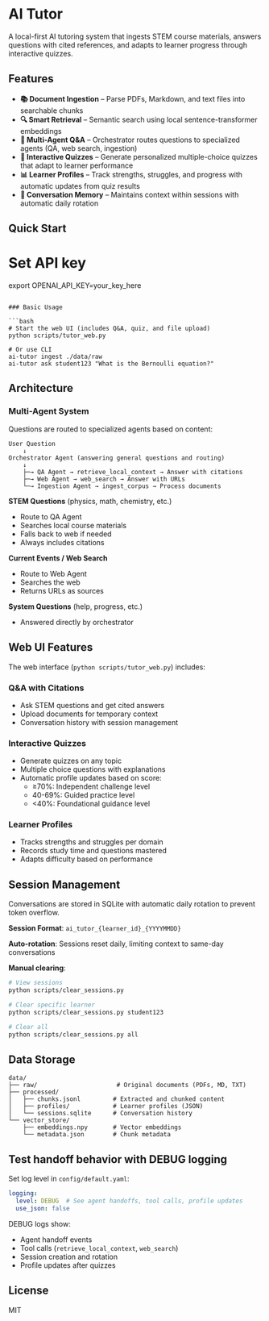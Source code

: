 # AI Tutor

A local-first AI tutoring system that ingests STEM course materials, answers questions with cited references, and adapts to learner progress through interactive quizzes.

## Features

- **📚 Document Ingestion** – Parse PDFs, Markdown, and text files into searchable chunks
- **🔍 Smart Retrieval** – Semantic search using local sentence-transformer embeddings
- **🤖 Multi-Agent Q&A** – Orchestrator routes questions to specialized agents (QA, web search, ingestion)
- **📝 Interactive Quizzes** – Generate personalized multiple-choice quizzes that adapt to learner performance
- **📊 Learner Profiles** – Track strengths, struggles, and progress with automatic updates from quiz results
- **💬 Conversation Memory** – Maintains context within sessions with automatic daily rotation

## Quick Start

# Set API key
export OPENAI_API_KEY=your_key_here
```

### Basic Usage

```bash
# Start the web UI (includes Q&A, quiz, and file upload)
python scripts/tutor_web.py

# Or use CLI
ai-tutor ingest ./data/raw
ai-tutor ask student123 "What is the Bernoulli equation?"
```

## Architecture

### Multi-Agent System

Questions are routed to specialized agents based on content:

```
User Question
    ↓
Orchestrator Agent (answering general questions and routing)
    ↓
    ├─→ QA Agent → retrieve_local_context → Answer with citations
    ├─→ Web Agent → web_search → Answer with URLs
    └─→ Ingestion Agent → ingest_corpus → Process documents
```

**STEM Questions** (physics, math, chemistry, etc.)
- Route to QA Agent
- Searches local course materials
- Falls back to web if needed
- Always includes citations

**Current Events / Web Search**
- Route to Web Agent
- Searches the web
- Returns URLs as sources

**System Questions** (help, progress, etc.)
- Answered directly by orchestrator


## Web UI Features

The web interface (`python scripts/tutor_web.py`) includes:

### Q&A with Citations
- Ask STEM questions and get cited answers
- Upload documents for temporary context
- Conversation history with session management

### Interactive Quizzes
- Generate quizzes on any topic
- Multiple choice questions with explanations
- Automatic profile updates based on score:
  - ≥70%: Independent challenge level
  - 40-69%: Guided practice level
  - <40%: Foundational guidance level

### Learner Profiles
- Tracks strengths and struggles per domain
- Records study time and questions mastered
- Adapts difficulty based on performance

## Session Management

Conversations are stored in SQLite with automatic daily rotation to prevent token overflow.

**Session Format**: `ai_tutor_{learner_id}_{YYYYMMDD}`

**Auto-rotation**: Sessions reset daily, limiting context to same-day conversations

**Manual clearing**:
```bash
# View sessions
python scripts/clear_sessions.py

# Clear specific learner
python scripts/clear_sessions.py student123

# Clear all
python scripts/clear_sessions.py all
```


## Data Storage

```
data/
├── raw/                      # Original documents (PDFs, MD, TXT)
├── processed/
│   ├── chunks.jsonl         # Extracted and chunked content
│   ├── profiles/            # Learner profiles (JSON)
│   └── sessions.sqlite      # Conversation history
└── vector_store/
    ├── embeddings.npy       # Vector embeddings
    └── metadata.json        # Chunk metadata
```

## Test handoff behavior with DEBUG logging

Set log level in `config/default.yaml`:

```yaml
logging:
  level: DEBUG  # See agent handoffs, tool calls, profile updates
  use_json: false
```

DEBUG logs show:
- Agent handoff events
- Tool calls (`retrieve_local_context`, `web_search`)
- Session creation and rotation  
- Profile updates after quizzes


## License

MIT
